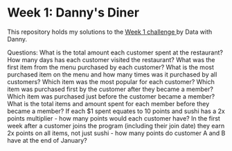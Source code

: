 

<h1>
Week 1: Danny's Diner
</h1>

This repository holds my solutions to the <a href="https://www.db-fiddle.com/f/2rM8RAnq7h5LLDTzZiRWcd/138"> Week 1 challenge </a> by Data with Danny.

Questions:
What is the total amount each customer spent at the restaurant?
How many days has each customer visited the restaurant?
What was the first item from the menu purchased by each customer?
What is the most purchased item on the menu and how many times was it purchased by all customers?
Which item was the most popular for each customer?
Which item was purchased first by the customer after they became a member?
Which item was purchased just before the customer became a member?
What is the total items and amount spent for each member before they became a member?
If each $1 spent equates to 10 points and sushi has a 2x points multiplier - how many points would each customer have?
In the first week after a customer joins the program (including their join date) they earn 2x points on all items, not just sushi - how many points do customer A and B have at the end of January?
